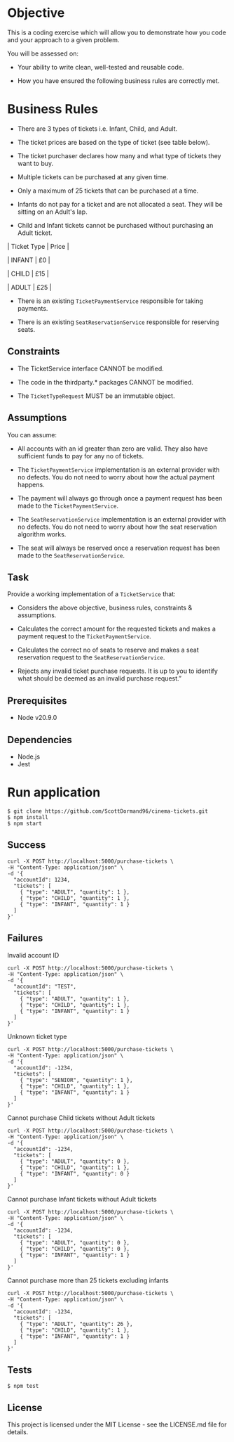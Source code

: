 # Objective

This is a coding exercise which will allow you to demonstrate how you code and your approach to a given problem.

You will be assessed on:

- Your ability to write clean, well-tested and reusable code.

- How you have ensured the following business rules are correctly met.

# Business Rules

- There are 3 types of tickets i.e. Infant, Child, and Adult.

- The ticket prices are based on the type of ticket (see table below).

- The ticket purchaser declares how many and what type of tickets they want to buy.

- Multiple tickets can be purchased at any given time.

- Only a maximum of 25 tickets that can be purchased at a time.

- Infants do not pay for a ticket and are not allocated a seat. They will be sitting on an Adult's lap.

- Child and Infant tickets cannot be purchased without purchasing an Adult ticket.

|   Ticket Type    |     Price   |

|    INFANT        |    £0       |

|    CHILD         |    £15     |

|    ADULT         |    £25      |

- There is an existing `TicketPaymentService` responsible for taking payments.

- There is an existing `SeatReservationService` responsible for reserving seats.

## Constraints

- The TicketService interface CANNOT be modified.

- The code in the thirdparty.* packages CANNOT be modified.

- The `TicketTypeRequest` MUST be an immutable object.

## Assumptions

You can assume:

- All accounts with an id greater than zero are valid. They also have sufficient funds to pay for any no of tickets.

- The `TicketPaymentService` implementation is an external provider with no defects. You do not need to worry about how the actual payment happens.

- The payment will always go through once a payment request has been made to the `TicketPaymentService`.

- The `SeatReservationService` implementation is an external provider with no defects. You do not need to worry about how the seat reservation algorithm works.

- The seat will always be reserved once a reservation request has been made to the `SeatReservationService`.

## Task

Provide a working implementation of a `TicketService` that:

- Considers the above objective, business rules, constraints & assumptions.

- Calculates the correct amount for the requested tickets and makes a payment request to the `TicketPaymentService`. 

- Calculates the correct no of seats to reserve and makes a seat reservation request to the `SeatReservationService`. 

- Rejects any invalid ticket purchase requests. It is up to you to identify what should be deemed as an invalid purchase request.”

## Prerequisites
- Node v20.9.0

## Dependencies
- Node.js
- Jest

# Run application
```
$ git clone https://github.com/ScottDormand96/cinema-tickets.git
$ npm install
$ npm start
```

## Success
```
curl -X POST http://localhost:5000/purchase-tickets \
-H "Content-Type: application/json" \
-d '{
  "accountId": 1234,
  "tickets": [
    { "type": "ADULT", "quantity": 1 },
    { "type": "CHILD", "quantity": 1 },
    { "type": "INFANT", "quantity": 1 }
  ]
}'
```

## Failures

Invalid account ID
```
curl -X POST http://localhost:5000/purchase-tickets \
-H "Content-Type: application/json" \
-d '{
  "accountId": "TEST",
  "tickets": [
    { "type": "ADULT", "quantity": 1 },
    { "type": "CHILD", "quantity": 1 },
    { "type": "INFANT", "quantity": 1 }
  ]
}'
```

Unknown ticket type
```
curl -X POST http://localhost:5000/purchase-tickets \
-H "Content-Type: application/json" \
-d '{
  "accountId": -1234,
  "tickets": [
    { "type": "SENIOR", "quantity": 1 },
    { "type": "CHILD", "quantity": 1 },
    { "type": "INFANT", "quantity": 1 }
  ]
}'
```

Cannot purchase Child tickets without Adult tickets
```
curl -X POST http://localhost:5000/purchase-tickets \
-H "Content-Type: application/json" \
-d '{
  "accountId": -1234,
  "tickets": [
    { "type": "ADULT", "quantity": 0 },
    { "type": "CHILD", "quantity": 1 },
    { "type": "INFANT", "quantity": 0 }
  ]
}'
```

Cannot purchase Infant tickets without Adult tickets
```
curl -X POST http://localhost:5000/purchase-tickets \
-H "Content-Type: application/json" \
-d '{
  "accountId": -1234,
  "tickets": [
    { "type": "ADULT", "quantity": 0 },
    { "type": "CHILD", "quantity": 0 },
    { "type": "INFANT", "quantity": 1 }
  ]
}'
```

Cannot purchase more than 25 tickets excluding infants
```
curl -X POST http://localhost:5000/purchase-tickets \
-H "Content-Type: application/json" \
-d '{
  "accountId": -1234,
  "tickets": [
    { "type": "ADULT", "quantity": 26 },
    { "type": "CHILD", "quantity": 1 },
    { "type": "INFANT", "quantity": 1 }
  ]
}'
```

## Tests
```
$ npm test
```

## License
This project is licensed under the MIT License - see the LICENSE.md file for details.
